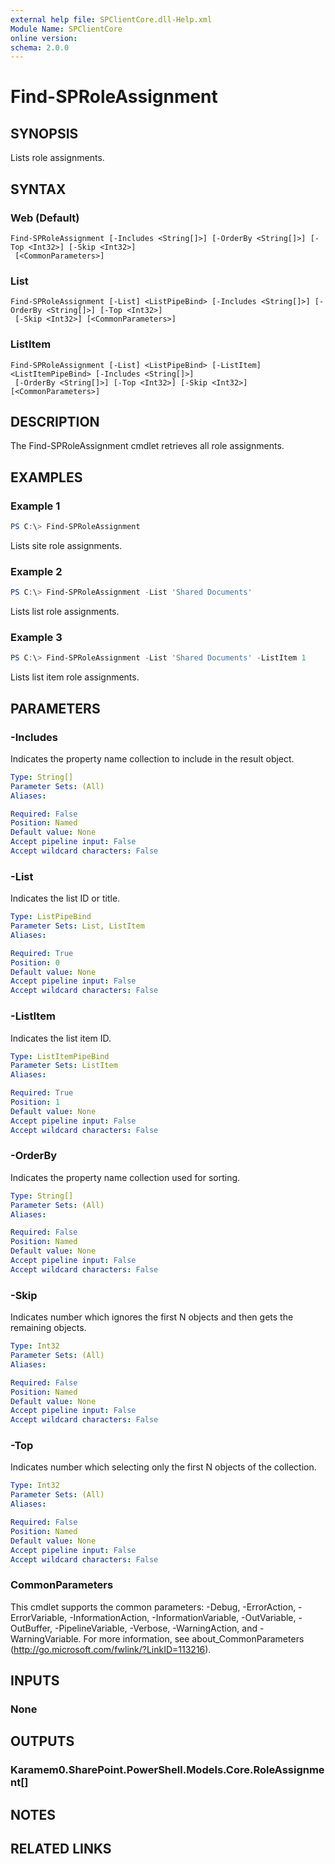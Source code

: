 ```yaml
---
external help file: SPClientCore.dll-Help.xml
Module Name: SPClientCore
online version:
schema: 2.0.0
---
```


# Find-SPRoleAssignment

## SYNOPSIS
Lists role assignments.

## SYNTAX

### Web (Default)
```
Find-SPRoleAssignment [-Includes <String[]>] [-OrderBy <String[]>] [-Top <Int32>] [-Skip <Int32>]
 [<CommonParameters>]
```

### List
```
Find-SPRoleAssignment [-List] <ListPipeBind> [-Includes <String[]>] [-OrderBy <String[]>] [-Top <Int32>]
 [-Skip <Int32>] [<CommonParameters>]
```

### ListItem
```
Find-SPRoleAssignment [-List] <ListPipeBind> [-ListItem] <ListItemPipeBind> [-Includes <String[]>]
 [-OrderBy <String[]>] [-Top <Int32>] [-Skip <Int32>] [<CommonParameters>]
```

## DESCRIPTION
The Find-SPRoleAssignment cmdlet retrieves all role assignments.

## EXAMPLES

### Example 1
```powershell
PS C:\> Find-SPRoleAssignment
```

Lists site role assignments.

### Example 2
```powershell
PS C:\> Find-SPRoleAssignment -List 'Shared Documents'
```

Lists list role assignments.

### Example 3
```powershell
PS C:\> Find-SPRoleAssignment -List 'Shared Documents' -ListItem 1
```

Lists list item role assignments.

## PARAMETERS

### -Includes
Indicates the property name collection to include in the result object.

```yaml
Type: String[]
Parameter Sets: (All)
Aliases:

Required: False
Position: Named
Default value: None
Accept pipeline input: False
Accept wildcard characters: False
```

### -List
Indicates the list ID or title.

```yaml
Type: ListPipeBind
Parameter Sets: List, ListItem
Aliases:

Required: True
Position: 0
Default value: None
Accept pipeline input: False
Accept wildcard characters: False
```

### -ListItem
Indicates the list item ID.

```yaml
Type: ListItemPipeBind
Parameter Sets: ListItem
Aliases:

Required: True
Position: 1
Default value: None
Accept pipeline input: False
Accept wildcard characters: False
```

### -OrderBy
Indicates the property name collection used for sorting.

```yaml
Type: String[]
Parameter Sets: (All)
Aliases:

Required: False
Position: Named
Default value: None
Accept pipeline input: False
Accept wildcard characters: False
```

### -Skip
Indicates number which ignores the first N objects and then gets the remaining objects.

```yaml
Type: Int32
Parameter Sets: (All)
Aliases:

Required: False
Position: Named
Default value: None
Accept pipeline input: False
Accept wildcard characters: False
```

### -Top
Indicates number which selecting only the first N objects of the collection.

```yaml
Type: Int32
Parameter Sets: (All)
Aliases:

Required: False
Position: Named
Default value: None
Accept pipeline input: False
Accept wildcard characters: False
```

### CommonParameters
This cmdlet supports the common parameters: -Debug, -ErrorAction, -ErrorVariable, -InformationAction, -InformationVariable, -OutVariable, -OutBuffer, -PipelineVariable, -Verbose, -WarningAction, and -WarningVariable.
For more information, see about_CommonParameters (http://go.microsoft.com/fwlink/?LinkID=113216).

## INPUTS

### None

## OUTPUTS

### Karamem0.SharePoint.PowerShell.Models.Core.RoleAssignment[]

## NOTES

## RELATED LINKS
